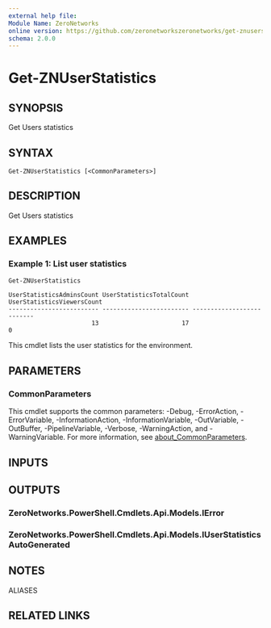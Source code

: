 ```yaml
---
external help file:
Module Name: ZeroNetworks
online version: https://github.com/zeronetworkszeronetworks/get-znuserstatistics
schema: 2.0.0
---
```


# Get-ZNUserStatistics

## SYNOPSIS
Get Users statistics

## SYNTAX

```
Get-ZNUserStatistics [<CommonParameters>]
```

## DESCRIPTION
Get Users statistics

## EXAMPLES

### Example 1: List user statistics
```powershell
Get-ZNUserStatistics
```

```output
UserStatisticsAdminsCount UserStatisticsTotalCount UserStatisticsViewersCount
------------------------- ------------------------ --------------------------
                       13                       17                          0
```

This cmdlet lists the user statistics for the environment.

## PARAMETERS

### CommonParameters
This cmdlet supports the common parameters: -Debug, -ErrorAction, -ErrorVariable, -InformationAction, -InformationVariable, -OutVariable, -OutBuffer, -PipelineVariable, -Verbose, -WarningAction, and -WarningVariable. For more information, see [about_CommonParameters](http://go.microsoft.com/fwlink/?LinkID=113216).

## INPUTS

## OUTPUTS

### ZeroNetworks.PowerShell.Cmdlets.Api.Models.IError

### ZeroNetworks.PowerShell.Cmdlets.Api.Models.IUserStatisticsAutoGenerated

## NOTES

ALIASES

## RELATED LINKS


